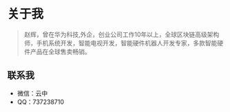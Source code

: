 # 关于我

> 赵辉，曾在华为科技,外企，创业公司工作10年以上，全球区块链高级架构师，手机系统开发，智能电视开发，智能硬件机器人开发专家，多款智能硬件产品在全球售卖畅销。

## 联系我

- 微信：云中
- QQ：737238710


